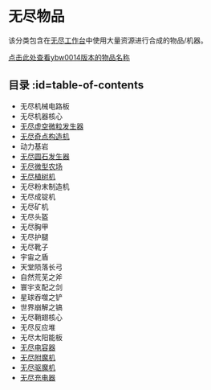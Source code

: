 # 无尽物品 

该分类包含在[无尽工作台](/Infinity-Forge)中使用大量资源进行合成的物品/机器。

[点击此处查看ybw0014版本的物品名称](/Infinity-Items)

## 目录 :id=table-of-contents

- 无尽机械电路板
- 无尽机器核心
- [无尽虚空微粒发生器](/Void-Harvester)
- [无尽奇点构造机](/Singularity-Constructor)
- 动力基岩
- [无尽圆石发生器](/Cobblestone-Generator)
- [无尽微型农场](/Virtual-Farm)
- [无尽植树机](/Tree-Grower)
- 无尽粉末制造机
- 无尽成锭机
- 无尽矿机
- 无尽头盔
- 无尽胸甲
- 无尽护腿
- 无尽靴子
- 宇宙之盾
- 天堂陨落长弓
- 自然荒芜之斧
- 寰宇支配之剑
- 星球吞噬之铲
- 世界崩解之镐
- 无尽鞘翅核心
- 无尽反应堆
- 无尽太阳能板
- [无尽电容器](/Slimefun-Extension#infinity-capacitor)
- [无尽附魔机](/Slimefun-Extension#infinity-enchanter)
- [无尽驱魔机](/Slimefun-Extension#infinity-disenchanter)
- [无尽充电器](/Slimefun-Extension#infinity-charger)
